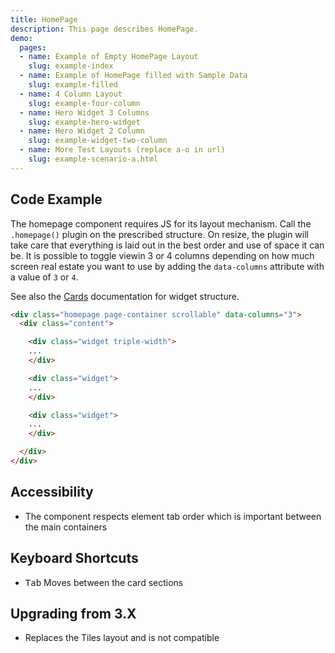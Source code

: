 ```yaml
---
title: HomePage
description: This page describes HomePage.
demo:
  pages:
  - name: Example of Empty HomePage Layout
    slug: example-index
  - name: Example of HomePage filled with Sample Data
    slug: example-filled
  - name: 4 Column Layout
    slug: example-four-column
  - name: Hero Widget 3 Columns
    slug: example-hero-widget
  - name: Hero Widget 2 Column
    slug: example-widget-two-column
  - name: More Test Layouts (replace a-o in url)
    slug: example-scenario-a.html
---
```


## Code Example

The homepage component requires JS for its layout mechanism. Call the `.homepage()` plugin on the prescribed structure. On resize, the plugin will take care that everything is laid out in the best order and use of space it can be. It is possible to toggle viewin 3 or 4 columns depending on how much screen real estate you want to use by adding the `data-columns` attribute with a value of `3` or `4`.

See also the [Cards](./cards) documentation for widget structure.

```html
<div class="homepage page-container scrollable" data-columns="3">
  <div class="content">

    <div class="widget triple-width">
    ...
    </div>

    <div class="widget">
    ...
    </div>

    <div class="widget">
    ...
    </div>

  </div>
</div>
```

## Accessibility

- The component respects element tab order which is important between the main containers

## Keyboard Shortcuts

-   <kbd>Tab</kbd> Moves between the card sections

## Upgrading from 3.X

-  Replaces the Tiles layout and is not compatible
